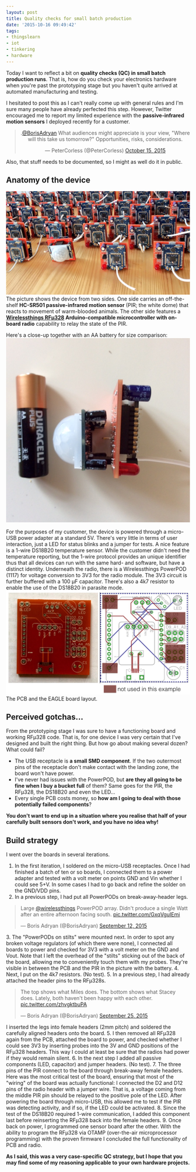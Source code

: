 ```yaml
---
layout: post
title: Quality checks for small batch production
date: '2015-10-16 09:49:42'
tags:
- thingslearn
- iot
- tinkering
- hardware
---
```


Today I want to reflect a bit on **quality checks (QC) in small batch production runs**. That is, how do you check your electronics hardware when you're past the prototyping stage but you haven't quite arrived at automated manufacturing and testing.

I hesitated to post this as I can't really come up with general rules and I'm sure many people have already perfected this step. However, Twitter encouraged me to report my limited experience with the **passive-infrared motion sensors** I deployed recently for a customer.

<center>
<blockquote class="twitter-tweet" data-partner="tweetdeck"><p lang="en" dir="ltr">.<a href="https://twitter.com/BorisAdryan">@BorisAdryan</a> What audiences might appreciate is your view, &quot;Where will this take us tomorrow?&quot; Opportunities, risks, considerations.</p>&mdash; PeterCorless (@PeterCorless) <a href="https://twitter.com/PeterCorless/status/654761045441974272">October 15, 2015</a></blockquote>
<script async src="//platform.twitter.com/widgets.js" charset="utf-8"></script>
</center>

Also, that stuff needs to be documented, so I might as well do it in public.

## Anatomy of the device

![](/content/images/2015/10/armada.JPG)
The picture shows the device from two sides. One side carries an off-the-shelf **HC-SR501 passive-infrared motion sensor** (PIR; the white dome) that reacts to movement of warm-blooded animals. The other side features a **[Wirelessthings RFμ328](https://www.wirelessthings.net/rf-328-arduino-atmega-328-compatible-radio-transceiver-rfu-328) Arduino-compatible microcontroller with on-board radio** capability to relay the state of the PIR.


Here's a close-up together with an AA battery for size comparison:
![](/content/images/2015/10/side_view.jpg)

For the purposes of my customer, the device is powered through a micro-USB power adapter at a standard 5V. There's very little in terms of user interaction, just a LED for status blinks and a jumper for tests. A nice feature is a 1-wire DS18B20 temperature sensor. While the customer didn't need the temperature reporting, but the 1-wire protocol provides an unique identifier thus that all devices can run with the same hard- and software, but have a distinct identity. Underneath the radio, there is a Wirelessthings PowerPOD (1117) for voltage conversion to 3V3 for the radio module. The 3V3 circuit is further buffered with a 100 μF capacitor. There's also a 4k7 resistor to enable the use of the DS18B20 in parasite mode.
<br>
![](/content/images/2015/10/PCB.jpg)
The PCB and the EAGLE board layout.
<br>
## Perceived gotchas...
From the prototyping stage I was sure to have a functioning board and working RFμ328 code. That is, for one device I was very certain that I've designed and built the right thing. But how go about making several dozen? What could fail?

* The USB receptacle is **a small SMD component**. If the two outermost pins of the receptacle don't make contact with the landing zone, the board won't have power.
* I've never had issues with the PowerPOD, but **are they all going to be fine when I buy a bucket full** of them? Same goes for the PIR, the RFμ328, the DS18B20 and even the LED...
* Every single PCB costs money, so **how am I going to deal with those potentially failed components**?

**You don't want to end up in a situation where you realise that half of your carefully built sensors don't work, and you have no idea why!**
<br>
## Build strategy
I went over the boards in several iterations.

1. In the first iteration, I soldered on the micro-USB receptacles. Once I had finished a batch of ten or so boards, I connected them to a power adapter and tested with a volt meter on points GND and Vin whether I could see 5+V. In some cases I had to go back and refine the solder on the GND/VDD pins.
2. In a previous step, I had put all PowerPODs on break-away-header legs.
<blockquote class="twitter-tweet" lang="en"><p lang="en" dir="ltr">Large <a href="https://twitter.com/wirelessthings">@wirelessthings</a> PowerPOD array. Didn&#39;t produce a single Watt after an entire afternoon facing south. <a href="http://t.co/GxqVguIEmi">pic.twitter.com/GxqVguIEmi</a></p>&mdash; Boris Adryan (@BorisAdryan) <a href="https://twitter.com/BorisAdryan/status/642746278129045504">September 12, 2015</a></blockquote> <script async src="//platform.twitter.com/widgets.js" charset="utf-8"></script>
3. The "PowerPODs on stilts" were mounted next. In order to spot any broken voltage regulators (of which there were none), I connected all boards to power and checked for 3V3 with a volt meter on the GND and Vout. Note that I left the overhead of the "stilts" sticking out of the back of the board, allowing me to conveniently touch them with my probes. They're visible in between the PCB and the PIR in the picture with the battery.
4. Next, I put on the 4k7 resistors. (No test).
5. In a previous step, I had already attached the header pins to the RFμ328s. 
<blockquote class="twitter-tweet" lang="en"><p lang="en" dir="ltr">The top shows what Miles does. The bottom shows what Stacey does. Lately, both haven&#39;t been happy with each other. <a href="http://t.co/zhvgktbuPA">pic.twitter.com/zhvgktbuPA</a></p>&mdash; Boris Adryan (@BorisAdryan) <a href="https://twitter.com/BorisAdryan/status/647379137628401664">September 25, 2015</a></blockquote> <script async src="//platform.twitter.com/widgets.js" charset="utf-8"></script>
I inserted the legs into female headers (2mm pitch) and soldered the carefully aligned headers onto the board.
5. I then removed all RFμ328 again from the PCB, attached the board to power, and checked whether I could see 3V3 by inserting probes into the 3V and GND positions of the RFμ328 headers. This way I could at least be sure that the radios had power if they would remain silent.
6. In the next step I added all passive components (LED, capacitor) and jumper headers. (No test).
7. The three pins of the PIR connect to the board through break-away female headers. Here was the most critical test of the board, ensuring that most of the "wiring" of the board was actually functional: I connected the D2 and D12 pins of the radio header with a jumper wire. That is, a voltage coming from the middle PIR pin should be relayed to the positive pole of the LED. After powering the board through micro-USB, this allowed me to test if the PIR was detecting activity, and if so, if the LED could be activated.
8. Since the test of the DS18B20 required 1-wire communication, I added this component last before reinserting the RFμ328 back into the female headers.
9. Once back on power, I programmed one sensor board after the other. With the ability to program the RFμ328 via OTAMP (over-the-air microprocessor programming) with the proven firmware I concluded the full functionality of PCB and radio.

**As I said, this was a very case-specific QC strategy, but I hope that you may find some of my reasoning applicable to your own hardware projects.**